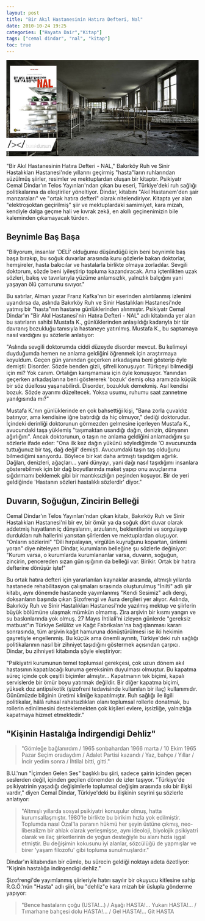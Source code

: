 ```yaml
---
layout: post
title: "Bir Akıl Hastanesinin Hatıra Defteri, Nal"
date: 2010-10-24 19:25
categories: ["Hayata Dair","Kitap"]
tags: ["cemal dindar", "nal", "kitap"]
toc: true
---
```


![Bir Akıl Hastanesinin Hatıra Defteri, Nal](assets/img/2010-10-24-bir-akil-hastanesinin-hatira-defteri-nal.jpg)

"Bir Akıl Hastanesinin Hatıra Defteri - NAL," Bakırköy Ruh ve Sinir Hastalıkları Hastanesi'nde yıllarını geçirmiş "hasta"ların ruhlarından süzülmüş şiirler, resimler ve mektuplardan oluşan bir kitaptır. Psikiyatr Cemal Dindar'ın Telos Yayınları'ndan çıkan bu eseri, Türkiye'deki ruh sağlığı politikalarına da eleştiriler yöneltiyor. Dindar, kitabını "Akıl Hastanem'den şair manzaraları" ve "ortak hatıra defteri" olarak nitelendiriyor. Kitapta yer alan "elektroşoktan geçirilmiş" şiir ve mektuplardaki samimiyet, kara mizah, kendiyle dalga geçme hali ve kıvrak zekâ, en akıllı geçinenimizin bile kaleminden çıkamayacak türden.

## Beynimle Baş Başa

"Biliyorum, insanlar 'DELİ' olduğumu düşündüğü için beni beynimle baş başa bırakıp, bu soğuk duvarlar arasında kuru gözlerle bakan doktorlar, hemşireler, hasta bakıcılar ve hastalarla birlikte olmaya zorladılar. Sevgili doktorum, sözde beni iyileştirip topluma kazandıracak. Ama içtenlikten uzak sözleri, bakış ve tavırlarıyla yüzüme anlamsızlık, yalnızlık balçığını yani yaşayan ölü çamurunu sıvıyor."

Bu satırlar, Alman yazar Franz Kafka'nın bir eserinden alıntılanmış izlenimi uyandırsa da, aslında Bakırköy Ruh ve Sinir Hastalıkları Hastanesi'nde yatmış bir "hasta"nın hastane günlüklerinden alınmıştır. Psikiyatr Cemal Dindar'ın "Bir Akıl Hastanesi'nin Hatıra Defteri - NAL" adlı kitabında yer alan bu satırların sahibi Mustafa K., günlüklerinden anlaşıldığı kadarıyla bir tür davranış bozukluğu tanısıyla hastaneye yatırılmış. Mustafa K., bu saptamaya nasıl vardığını şu sözlerle anlatıyor:

"Aslında sevgili doktorumda ciddi düzeyde disorder mevcut. Bu kelimeyi duyduğumda hemen ne anlama geldiğini öğrenmek için araştırmaya koyuldum. Geçen gün yanından geçerken arkadaşına beni gösterip öyle demişti: Disorder. Sözde benden gizli, şifreli konuşuyor. Türkçeyi bilmediği için mi? Yok canım. Ortalığın karışmaması için öyle konuşuyor. Yanından geçerken arkadaşlarına beni göstererek 'bozuk' demiş olsa aramızda küçük bir söz düellosu yaşanabilirdi. Disorder, bozukluk demekmiş. Asıl kendisi bozuk. Sözde ayarımı düzeltecek. Yoksa usumu, ruhumu saat zannetme yanılgısında mı?"

Mustafa K.'nın günlüklerinde en çok bahsettiği kişi, "Bana zorla çuvaldız batırıyor, ama kendisine iğne batırdığı da hiç olmuyor," dediği doktorudur. İçindeki derinliği doktorunun görmezden gelmesine içerleyen Mustafa K., avucundaki taşa yüklemiş "taşımaktan usandığı dağın, denizin, dünyanın ağırlığını". Ancak doktorunun, o taşın ne anlama geldiğini anlamadığını şu sözlerle ifade eder: "Ona ilk kez dağın yükünü söylediğimde 'O avucunuzda tuttuğunuz bir taş, dağ değil' demişti. Avucumdaki taşın taş olduğunu bilmediğimi sanıyordu. Böylece bir kat daha artmıştı taşıdığım ağırlık. Dağları, denizleri, ağaçları... yani dünyayı, yani dağı nasıl taşıdığımı insanlara gösterebilmek için bir dağ boyutlarında maket yapıp onu avuçlarıma sığdırmamı beklemek gibi bir mantıksızlığın peşinden koşuyor. Bir de yeri geldiğinde 'Hastanın sözleri hastalıklı sözlerdir' diyor."

## Duvarın, Soğuğun, Zincirin Belleği

Cemal Dindar'ın Telos Yayınları'ndan çıkan kitabı, Bakırköy Ruh ve Sinir Hastalıkları Hastanesi'ni bir ev, bir ömür ya da soğuk dört duvar olarak addetmiş hayatların iç dünyalarını, arzularını, beklentilerini ve sorgulayıp durdukları ruh hallerini yansıtan şiirlerden ve mektuplardan oluşuyor. "Onların sözlerini" "Dili hırpalayan, virgülün kuyruğunu kopartan, ünlemi yoran" diye niteleyen Dindar, kurumların belleğine şu sözlerle değiniyor: "Kurum varsa, o kurumlarda kurumlananlar varsa, duvarın, soğuğun, zincirin, pencereden sızan gün ışığının da belleği var. Birikir. Ortak bir hatıra defterine dönüşür işte!"

Bu ortak hatıra defteri için yararlanılan kaynaklar arasında, altmışlı yıllarda hastanede rehabilitasyon çalışmaları sırasında oluşturulmuş "İnilti" adlı şiir kitabı, aynı dönemde hastanede yayımlanmış "Kendi Sesimiz" adlı dergi, doksanların başında çıkan Şizofrengi ve Aura dergileri yer alıyor. Aslında, Bakırköy Ruh ve Sinir Hastalıkları Hastanesi'nde yazılmış mektup ve şiirlerin büyük bölümüne ulaşmak mümkün olmamış. Zira arşivin bir kısmı yangın ve su baskınlarında yok olmuş. 27 Mayıs İhtilali'ni izleyen günlerde "gereksiz matbuat"ın Türkiye Selülöz ve Kağıt Fabrikaları'na bağışlanması kararı sonrasında, tüm arşivin kağıt hamuruna dönüştürülmesi ise iki hekimin gayretiyle engellenmiş. Bu küçük ama önemli ayrıntı, Türkiye'deki ruh sağlığı politikalarının nasıl bir zihniyet taşıdığını göstermek açısından çarpıcı. Dindar, bu zihniyeti kitabında şöyle eleştiriyor:

"Psikiyatri kurumunun temel toplumsal gerekçesi, çok uzun dönem akıl hastasının kapatılacağı kuruma gereksinim duyulması olmuştur. Bu kapatma süreç içinde çok çeşitli biçimler almıştır... Kapatmanın tek biçimi, kapalı servislerde bir ömür boyu yatırmak değildir. Bir diğer kapatma biçimi, yüksek doz antipsikotik (şizofreni tedavisinde kullanılan bir ilaç) kullanımıdır. Günümüzde bilginin üretimi kliniğe kapatılmıştır. Ruh sağlığı ile ilgili politikalar, hâlâ ruhsal rahatsızlıkları olanı toplumsal rollerle donatmak, bu rollerin edinilmesini desteklemekten çok kişileri evlere, işsizliğe, yalnızlığa kapatmaya hizmet etmektedir."

## "Kişinin Hastalığa İndirgendigi Dehliz"

> "Gömleğe bağlanırdım / 1965 sonbahardan 1966 marta / 10 Ekim 1965 Pazar Seçim oradaydım / Adalet Partisi kazandı / Yaz, bahçe / Yıllar / İncir yedim sonra / İhtilal bitti, gitti."

B.U.'nun "İçimden Gelen Ses" başlıklı bu şiiri, sadece şairin içinden geçen seslerden değil, içinden geçilen dönemden de izler taşıyor. "Türkiye'de psikiyatrinin yaşadığı değişimlerle toplumsal değişim arasında sıkı bir ilişki vardır," diyen Cemal Dindar, Türkiye'deki bu ilişkinin seyrini şu sözlerle anlatıyor:

> "Altmışlı yıllarda sosyal psikiyatri konuşulur olmuş, hatta kurumsallaşmıştır. 1980'le birlikte bu birikim hızla yok edilmiştir. Toplumda nasıl Özal'la paranın hükmü her şeyin üstüne çıkmış, neo-liberalizm bir ahlak olarak yerleşmişse, aynı ideoloji, biyolojik psikiyatri olarak ve ilaç şirketlerinin de yoğun desteğiyle bu alanı hızla işgal etmiştir. Bu değişimin kokusunu iyi alanlar, sözcülüğü de yapmışlar ve birer 'yaşam filozofu' gibi topluma sunulmuşlardır."

Dindar'ın kitabından bir cümle, bu sürecin geldiği noktayı adeta özetliyor: "Kişinin hastalığa indirgendigi dehliz."

Şizofrengi'de yayımlanmış şiirleriyle hatırı sayılır bir okuyucu kitlesine sahip R.G.Ö.'nün "Hasta" adlı şiiri, bu "dehliz"e kara mizah bir üslupla gönderme yapıyor:

> "Bence hastaların çoğu (USTA!...) / Aşağı HASTA!... Yukarı HASTA!... / Tımarhane bahçesi dolu HASTA!... / Gel HASTA!... Git HASTA